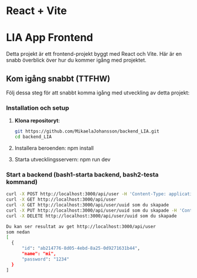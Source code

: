 # React + Vite

# LIA App Frontend

Detta projekt är ett frontend-projekt byggt med React och Vite. Här är en snabb överblick över hur du kommer igång med projektet.

## Kom igång snabbt (TTFHW)

Följ dessa steg för att snabbt komma igång med utveckling av detta projekt:

### Installation och setup

1. **Klona repositoryt**:
   ```bash
   git https://github.com/MikaelaJohansson/backend_LIA.git
   cd backend_LIA

2. Installera beroenden:
   npm install

3. Starta utvecklingsservern:
   npm run dev

### Start a backend (bash1-starta backend, bash2-testa kommand)
  ```bash
curl -X POST http://localhost:3000/api/user -H 'Content-Type: application/json' -d '{"name":"mi","password":"1234"}'
curl -X GET http://localhost:3000/api/user
curl -X GET http://localhost:3000/api/user/uuid som du skapade
curl -X PUT http://localhost:3000/api/user/uuid som du skapade -H 'Content-Type: application/json' -d '{"name":"newName","password":"pw"}'
curl -X DELETE http://localhost:3000/api/user/uuid som du skapade

Du kan ser resultat av get http://localhost:3000/api/user
som nedan
[
    {
        "id": "ab214776-8d05-4ebd-8a25-0d9271631b44",
        "name": "mi",
        "password": "1234"
    }
]

